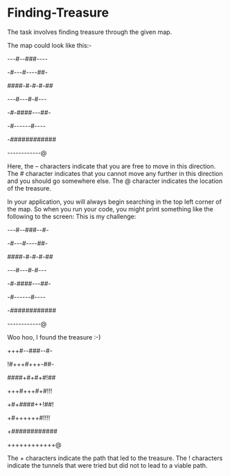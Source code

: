 # Finding-Treasure
The task involves finding treasure through the given map.

The map could look like this:-

---#--###----

-#---#----##-

####-#-#-#-##

---#---#-#---

-#-####---##-

-#------#----

-############

------------@

Here, the – characters indicate that you are free to move in this direction. The # character indicates
that you cannot move any further in this direction and you should go somewhere else. The @
character indicates the location of the treasure.

In your application, you will always begin searching in the top left corner of the map. So when you
run your code, you might print something like the following to the screen:
This is my challenge:

---#--###--#-

-#---#----##-

####-#-#-#-##

---#---#-#---

-#-####---##-

-#------#----

-############

------------@

Woo hoo, I found the treasure :-)

+++#--###--#-

!#+++#+++-##-

####+#+#+#!##

+++#+++#+#!!!

+#+####++!##!

+#++++++#!!!!

+############

++++++++++++@

The + characters indicate the path that led to the treasure. The ! characters
indicate the tunnels that were tried but did not to lead to a viable path.
